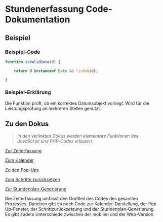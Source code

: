 # Stundenerfassung Code-Dokumentation

## Beispiel

### Beispiel-Code

```javascript
function isValidDate(d) {

    return d instanceof Date && !isNaN(d);

}
```

### Beispiel-Erklärung
Die Funktion prüft, ob ein korrektes Datumsobjekt vorliegt. Wird für die Leistungsprüfung an mehreren Stellen genutzt.


## Zu den Dokus
>_In den verlinkten Dokus werden elementare Funktionen des JavaScript und PHP-Codes erläutert._


[Zur Zeiterfassung](/documentation/Zeiterfassung.md)

[Zum Kalender](/documentation/Kalender.md)

[Zu den Pop-Ups](/documentation/Pop-Ups.md)

[Zum Schritte zurücksetzen](/documentation/Step-Reset.md)

[Zur Stundenplan-Generierung](/documentation/Stundenplan.md)


Die Zeiterfassung umfasst den Großteil des Codes des gesamten Prozesses. Daneben gibt es noch Code zur Kalender-Darstellung, der Pop-Up-Fenster, der Schrittzurücksetzung und der Stundenplan-Generierung. Es gibt zudem Unterschiede zwischen der mobilen und der Web-Version. 